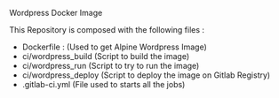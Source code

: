 Wordpress Docker Image

This Repository is composed with the following files :

- Dockerfile : (Used to get Alpine Wordpress Image)
- ci/wordpress_build (Script to build the image)
- ci/wordpress_run (Script to try to run the image)
- ci/wordpress_deploy (Script to deploy the image on Gitlab Registry)
- .gitlab-ci.yml (File used to starts all the jobs)